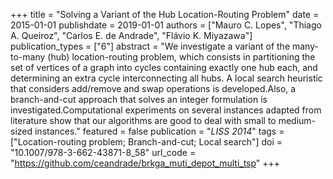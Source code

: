 +++
title = "Solving a Variant of the Hub Location-Routing Problem"
date = 2015-01-01
publishdate = 2019-01-01
authors = ["Mauro C. Lopes", "Thiago A. Queiroz", "Carlos E. de Andrade", "Flávio K. Miyazawa"]
publication_types = ["6"]
abstract = "We investigate a variant of the many-to-many (hub) location-routing problem, which consists in partitioning the set of vertices of a graph into cycles containing exactly one hub each, and determining an extra cycle interconnecting all hubs. A local search heuristic that considers add/remove and swap operations is developed.Also, a branch-and-cut approach that solves an integer formulation is investigated.Computational experiments on several instances adapted from literature show that our algorithms are good to deal with small to medium-sized instances."
featured = false
publication = "*LISS 2014*"
tags = ["Location-routing problem; Branch-and-cut; Local search"]
doi = "10.1007/978-3-662-43871-8_58"
url_code = "https://github.com/ceandrade/brkga_muti_depot_multi_tsp"
+++

